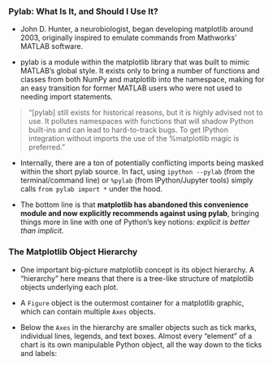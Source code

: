 ### Pylab: What Is It, and Should I Use It?

- John D. Hunter, a neurobiologist, began developing matplotlib around 2003, originally inspired to emulate commands from Mathworks’ MATLAB software.

- pylab is a module within the matplotlib library that was built to mimic MATLAB’s global style. It exists only to bring a number of functions and classes from both NumPy and matplotlib into the namespace, making for an easy transition for former MATLAB users who were not used to needing import statements.

> “[pylab] still exists for historical reasons, but it is highly advised not to use. It pollutes namespaces with functions that will shadow Python built-ins and can lead to hard-to-track bugs. To get IPython integration without imports the use of the %matplotlib magic is preferred.”

- Internally, there are a ton of potentially conflicting imports being masked within the short pylab source. In fact, using `ipython --pylab` (from the terminal/command line) or `%pylab` (from IPython/Jupyter tools) simply calls `from pylab import *` under the hood.

- The bottom line is that **matplotlib has abandoned this convenience module and now explicitly recommends against using pylab**, bringing things more in line with one of Python’s key notions: *explicit is better than implicit*.


### The Matplotlib Object Hierarchy

- One important big-picture matplotlib concept is its object hierarchy. A “hierarchy” here means that there is a tree-like structure of matplotlib objects underlying each plot.

- A `Figure` object is the outermost container for a matplotlib graphic, which can contain multiple `Axes` objects.

- Below the `Axes` in the hierarchy are smaller objects such as tick marks, individual lines, legends, and text boxes. Almost every “element” of a chart is its own manipulable Python object, all the way down to the ticks and labels:
